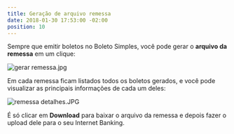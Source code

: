 ```yaml
---
title: Geração de arquivo remessa
date: 2018-01-30 17:53:00 -02:00
position: 10
---
```


Sempre que emitir boletos no Boleto Simples, você pode gerar o **arquivo da remessa** em um clique:

![gerar remessa.jpg](/uploads/gerar%20remessa.jpg)

Em cada remessa ficam listados todos os boletos gerados, e você pode visualizar as principais informações de cada um deles:

![remessa detalhes.JPG](/uploads/remessa%20detalhes.JPG)

É só clicar em **Download** para baixar o arquivo da remessa e depois fazer o upload dele para o seu Internet Banking.